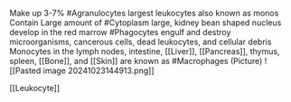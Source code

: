 Make up 3-7%
	#Agranulocytes  largest leukocytes also known as monos
	Contain Large amount of #Cytoplasm 
	large, kidney bean shaped nucleus
	develop in the red marrow
	#Phagocytes engulf and destroy microorganisms, cancerous cells, dead leukocytes, and cellular debris
	Monocytes in the lymph nodes, intestine, [[Liver]], [[Pancreas]], thymus, spleen, [[Bone]], and [[Skin]] are known as #Macrophages
	(Picture)
		![[Pasted image 20241023144913.png]]

[[Leukocyte]]